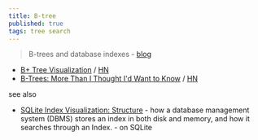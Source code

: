 ```yaml
---
title: B-tree
published: true
tags: tree search
---
```

> B-trees and database indexes - [blog](https://planetscale.com/blog/btrees-and-database-indexes)

- [B+ Tree Visualization](https://btree.app/) / [HN](https://news.ycombinator.com/item?id=42353333)
- [B-Trees: More Than I Thought I'd Want to Know](https://benjamincongdon.me/blog/2021/08/17/B-Trees-More-Than-I-Thought-Id-Want-to-Know/) / [HN](https://news.ycombinator.com/item?id=42583947)

see also
- [SQLite Index Visualization: Structure](https://mrsuh.com/articles/2024/sqlite-index-visualization-structure/) - how a database management system (DBMS) stores an index in both disk and memory, and how it searches through an Index. - on SQLite
